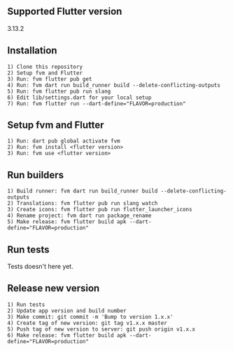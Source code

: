 ## Supported Flutter version
3.13.2

## Installation

  ```
  1) Clone this repository
  2) Setup fvm and Flutter
  3) Run: fvm flutter pub get
  4) Run: fvm dart run build_runner build --delete-conflicting-outputs
  5) Run: fvm flutter pub run slang 
  6) Edit lib/settings.dart for your local setup
  7) Run: fvm flutter run --dart-define="FLAVOR=production"
  ```

## Setup fvm and Flutter
  ```
  1) Run: dart pub global activate fvm
  2) Run: fvm install <flutter version>
  3) Run: fvm use <flutter version>
  ```

## Run builders
  ```
  1) Build runner: fvm dart run build_runner build --delete-conflicting-outputs
  2) Translations: fvm flutter pub run slang watch 
  3) Create icons: fvm flutter pub run flutter_launcher_icons
  4) Rename project: fvm dart run package_rename
  5) Make release: fvm flutter build apk --dart-define="FLAVOR=production"
  ```

## Run tests
Tests doesn't here yet.

## Release new version

  ```
  1) Run tests
  2) Update app version and build number
  3) Make commit: git commit -m 'Bump to version 1.x.x'
  4) Create tag of new version: git tag v1.x.x master
  5) Push tag of new version to server: git push origin v1.x.x
  6) Make release: fvm flutter build apk --dart-define="FLAVOR=production"                
  ```
